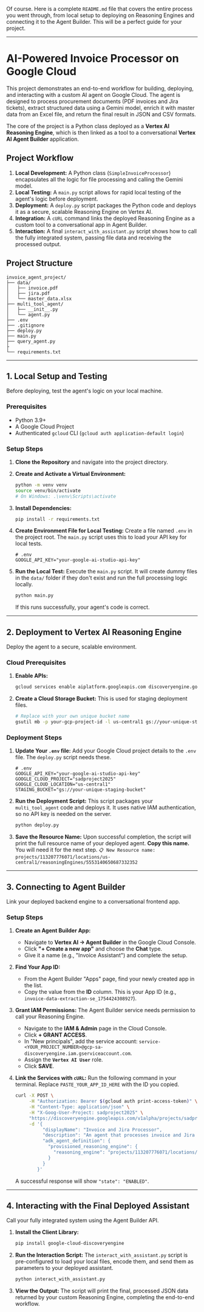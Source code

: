 Of course. Here is a complete `README.md` file that covers the entire process you went through, from local setup to deploying on Reasoning Engines and connecting it to the Agent Builder. This will be a perfect guide for your project.

-----

# AI-Powered Invoice Processor on Google Cloud

This project demonstrates an end-to-end workflow for building, deploying, and interacting with a custom AI agent on Google Cloud. The agent is designed to process procurement documents (PDF invoices and Jira tickets), extract structured data using a Gemini model, enrich it with master data from an Excel file, and return the final result in JSON and CSV formats.

The core of the project is a Python class deployed as a **Vertex AI Reasoning Engine**, which is then linked as a tool to a conversational **Vertex AI Agent Builder** application.

## Project Workflow

1.  **Local Development:** A Python class (`SimpleInvoiceProcessor`) encapsulates all the logic for file processing and calling the Gemini model.
2.  **Local Testing:** A `main.py` script allows for rapid local testing of the agent's logic before deployment.
3.  **Deployment:** A `deploy.py` script packages the Python code and deploys it as a secure, scalable Reasoning Engine on Vertex AI.
4.  **Integration:** A `cURL` command links the deployed Reasoning Engine as a custom tool to a conversational app in Agent Builder.
5.  **Interaction:** A final `interact_with_assistant.py` script shows how to call the fully integrated system, passing file data and receiving the processed output.

## Project Structure

```
invoice_agent_project/
├── data/
│   ├── invoice.pdf
│   ├── jira.pdf
│   └── master_data.xlsx
├── multi_tool_agent/
│   ├── __init__.py
│   └── agent.py
├── .env
├── .gitignore
├── deploy.py
├── main.py
├── query_agent.py
├
└── requirements.txt
```

-----

## 1\. Local Setup and Testing

Before deploying, test the agent's logic on your local machine.

### Prerequisites

  * Python 3.9+
  * A Google Cloud Project
  * Authenticated `gcloud` CLI (`gcloud auth application-default login`)

### Setup Steps

1.  **Clone the Repository** and navigate into the project directory.

2.  **Create and Activate a Virtual Environment:**

    ```bash
    python -m venv venv
    source venv/bin/activate
    # On Windows: .\venv\Scripts\activate
    ```

3.  **Install Dependencies:**

    ```bash
    pip install -r requirements.txt
    ```

4.  **Create Environment File for Local Testing:**
    Create a file named `.env` in the project root. The `main.py` script uses this to load your API key for local tests.

    ```
    # .env
    GOOGLE_API_KEY="your-google-ai-studio-api-key"
    ```

5.  **Run the Local Test:**
    Execute the `main.py` script. It will create dummy files in the `data/` folder if they don't exist and run the full processing logic locally.

    ```bash
    python main.py
    ```

    If this runs successfully, your agent's code is correct.

-----

## 2\. Deployment to Vertex AI Reasoning Engine

Deploy the agent to a secure, scalable environment.

### Cloud Prerequisites

1.  **Enable APIs:**
    ```bash
    gcloud services enable aiplatform.googleapis.com discoveryengine.googleapis.com
    ```
2.  **Create a Cloud Storage Bucket:** This is used for staging deployment files.
    ```bash
    # Replace with your own unique bucket name
    gsutil mb -p your-gcp-project-id -l us-central1 gs://your-unique-staging-bucket
    ```

### Deployment Steps

1.  **Update Your `.env` file:**
    Add your Google Cloud project details to the `.env` file. The `deploy.py` script needs these.

    ```
    # .env
    GOOGLE_API_KEY="your-google-ai-studio-api-key"
    GOOGLE_CLOUD_PROJECT="sadproject2025"
    GOOGLE_CLOUD_LOCATION="us-central1"
    STAGING_BUCKET="gs://your-unique-staging-bucket"
    ```

2.  **Run the Deployment Script:**
    This script packages your `multi_tool_agent` code and deploys it. It uses native IAM authentication, so no API key is needed on the server.

    ```bash
    python deploy.py
    ```

3.  **Save the Resource Name:**
    Upon successful completion, the script will print the full resource name of your deployed agent. **Copy this name.** You will need it for the next step.
    `📋 New Resource name: projects/113207776071/locations/us-central1/reasoningEngines/5553140650687332352`

-----

## 3\. Connecting to Agent Builder

Link your deployed backend engine to a conversational frontend app.

### Setup Steps

1.  **Create an Agent Builder App:**

      * Navigate to **Vertex AI -\> Agent Builder** in the Google Cloud Console.
      * Click **"+ Create a new app"** and choose the **Chat** type.
      * Give it a name (e.g., "Invoice Assistant") and complete the setup.

2.  **Find Your App ID:**

      * From the Agent Builder "Apps" page, find your newly created app in the list.
      * Copy the value from the **ID** column. This is your App ID (e.g., `invoice-data-extraction-se_1754424308927`).

3.  **Grant IAM Permissions:**
    The Agent Builder service needs permission to call your Reasoning Engine.

      * Navigate to the **IAM & Admin** page in the Cloud Console.
      * Click **+ GRANT ACCESS**.
      * In "New principals", add the service account: `service-<YOUR_PROJECT_NUMBER>@gcp-sa-discoveryengine.iam.gserviceaccount.com`.
      * Assign the **`Vertex AI User`** role.
      * Click **SAVE**.

4.  **Link the Services with `cURL`:**
    Run the following command in your terminal. Replace `PASTE_YOUR_APP_ID_HERE` with the ID you copied.

    ```bash
    curl -X POST \
         -H "Authorization: Bearer $(gcloud auth print-access-token)" \
         -H "Content-Type: application/json" \
         -H "X-Goog-User-Project: sadproject2025" \
         "https://discoveryengine.googleapis.com/v1alpha/projects/sadproject2025/locations/global/collections/default_collection/engines/PASTE_YOUR_APP_ID_HERE/assistants/default_assistant/agents" \
         -d '{
              "displayName": "Invoice and Jira Processor",
              "description": "An agent that processes invoice and Jira PDFs using master data via a Reasoning Engine.",
              "adk_agent_definition": {
                "provisioned_reasoning_engine": {
                  "reasoning_engine": "projects/113207776071/locations/us-central1/reasoningEngines/5553140650687332352"
                }
              }
            }'
    ```

    A successful response will show `"state": "ENABLED"`.

-----

## 4\. Interacting with the Final Deployed Assistant

Call your fully integrated system using the Agent Builder API.

1.  **Install the Client Library:**

    ```bash
    pip install google-cloud-discoveryengine
    ```

2.  **Run the Interaction Script:**
    The `interact_with_assistant.py` script is pre-configured to load your local files, encode them, and send them as parameters to your deployed assistant.

    ```bash
    python interact_with_assistant.py
    ```

3.  **View the Output:**
    The script will print the final, processed JSON data returned by your custom Reasoning Engine, completing the end-to-end workflow.